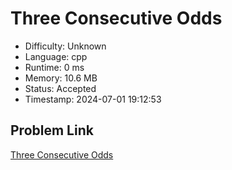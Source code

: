 # Three Consecutive Odds

- Difficulty: Unknown
- Language: cpp
- Runtime: 0 ms
- Memory: 10.6 MB
- Status: Accepted
- Timestamp: 2024-07-01 19:12:53

## Problem Link
[Three Consecutive Odds](https://leetcode.com/problems/three-consecutive-odds)

